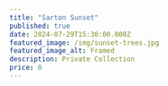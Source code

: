 ```yaml
---
title: "Sarton Sunset"
published: true
date: 2024-07-29T15:30:00.000Z
featured_image: /img/sunset-trees.jpg
featured_image_alt: Framed
description: Private Collection
price: 0
---
```

